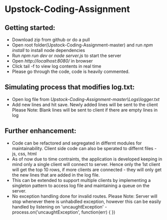 # Upstock-Coding-Assignment

## Getting started:
- Download zip from github or do a pull
- Open root folder(Upstock-Coding-Assignment-master) and run *npm install* to install node dependencies
- Run *npm run dev* or *node server.js* to start the server
- Open *http://localhost:8080/* in browser
- Click tail -f to view log contents in real time
- Please go through the code, code is heavily commented.



## Simulating process that modifies log.txt:
- Open log file from *Upstock-Coding-Assignment-master\Logs\logger.txt*
- Add new lines and hit save. Newly added lines will be sent to the client
Please Note: Blank lines will be sent to client if there are empty lines in log



## Further enhancement: 

- Code can be refactored and segregated in differnt modules for maintainability. Client side code can also be sperated to differnt files - js, css, html
- As of now due to time contraints,  the application is developed keeping in mind only a single client will connect to server. Hence only the 1st client will get the top 10 rows, if more clients are connected - they will only get the new lines that are added in the log file.
- This can be  extended to support multiple clients by implementing a singleton pattern to access log file and maintaining a queue on the server. 
- No exception handling done for invalid routes. 
  Please Note: Server will stop whenever there is unhabdled exception, however this can be easily handled by listening on 'uncaughtException' - process.on('uncaughtException', function(err) { })

